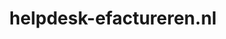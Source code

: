 ---
layout: post
title: "helpdesk-efactureren.nl"
internal_url: "/dutchgov/helpdesk-efactureren.nl.html"
subdomains_count: 2
all_subdomains_count: 14
urls_count: 2
ssl_rank: 0
http_rank: 65
url_link: /data/helpdesk-efactureren.nl/urls.txt
all_subdomains_link: /data/helpdesk-efactureren.nl/all_subdomains.txt
subdomains_link: /data/helpdesk-efactureren.nl/subdomains.txt
categories: dutchgov
---